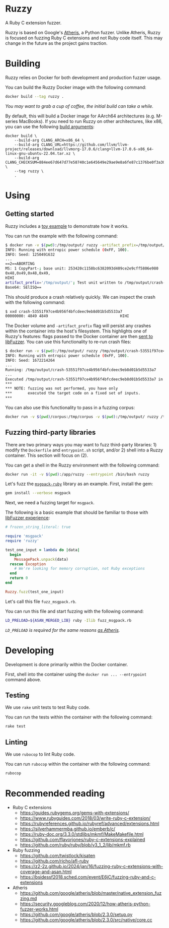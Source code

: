 # Ruzzy

A Ruby C extension fuzzer.

Ruzzy is based on Google's [Atheris](https://github.com/google/atheris), a Python fuzzer. Unlike Atheris, Ruzzy is focused on fuzzing Ruby C extensions and not Ruby code itself. This may change in the future as the project gains traction.

# Building

Ruzzy relies on Docker for both development and production fuzzer usage.

You can build the Ruzzy Docker image with the following command:

```bash
docker build --tag ruzzy .
```

_You may want to grab a cup of coffee, the initial build can take a while._

By default, this will build a Docker image for AArch64 architectures (e.g. M-series MacBooks). If you need to run Ruzzy on other architectures, like x86, you can use the following [build arguments](https://docs.docker.com/build/guide/build-args/):

```
docker build \
    --build-arg CLANG_ARCH=x86_64 \
    --build-arg CLANG_URL=https://github.com/llvm/llvm-project/releases/download/llvmorg-17.0.6/clang+llvm-17.0.6-x86_64-linux-gnu-ubuntu-22.04.tar.xz \
    --build-arg CLANG_CHECKSUM=884ee67d647d77e58740c1e645649e29ae9e8a6fe87c1376be0f3a30f3cc9ab3 \
    --tag ruzzy \
    .
```

# Using

## Getting started

Ruzzy includes a [toy example](https://llvm.org/docs/LibFuzzer.html#toy-example) to demonstrate how it works.

You can run the example with the following command:

```bash
$ docker run -v $(pwd):/tmp/output/ ruzzy -artifact_prefix=/tmp/output/
INFO: Running with entropic power schedule (0xFF, 100).
INFO: Seed: 1250491632
...
==2==ABORTING
MS: 1 CopyPart-; base unit: 253420c1158bc6382093d409ce2e9cff5806e980
0x48,0x49,0x48,0x49,
HIHI
artifact_prefix='/tmp/output/'; Test unit written to /tmp/output/crash-53551f97ce4b956f4bfcdeec9eb8d01b5d5533a7
Base64: SElISQ==
```

This should produce a crash relatively quickly. We can inspect the crash with the following command:

```bash
$ xxd crash-53551f97ce4b956f4bfcdeec9eb8d01b5d5533a7
00000000: 4849 4849                                HIHI
```

The Docker volume and `-artifact_prefix` flag will persist any crashes within the container into the host's filesystem. This highlights one of Ruzzy's features: flags passed to the Docker container are then [sent to libFuzzer](https://llvm.org/docs/LibFuzzer.html#options). You can use this functionality to re-run crash files:

```bash
$ docker run -v $(pwd):/tmp/output/ ruzzy /tmp/output/crash-53551f97ce4b956f4bfcdeec9eb8d01b5d5533a7
INFO: Running with entropic power schedule (0xFF, 100).
INFO: Seed: 1672214264
...
Running: /tmp/output/crash-53551f97ce4b956f4bfcdeec9eb8d01b5d5533a7
...
Executed /tmp/output/crash-53551f97ce4b956f4bfcdeec9eb8d01b5d5533a7 in 2 ms
***
*** NOTE: fuzzing was not performed, you have only
***       executed the target code on a fixed set of inputs.
***
```

You can also use this functionality to pass in a fuzzing corpus:

```bash
docker run -v $(pwd)/corpus:/tmp/corpus -v $(pwd):/tmp/output/ ruzzy /tmp/corpus
```

## Fuzzing third-party libraries

There are two primary ways you may want to fuzz third-party libraries: 1) modify the `Dockerfile` and `entrypoint.sh` script, and/or 2) shell into a Ruzzy container. This section will focus on (2).

You can get a shell in the Ruzzy environment with the following command:

```bash
docker run -it -v $(pwd):/app/ruzzy --entrypoint /bin/bash ruzzy
```

Let's fuzz the [`msgpack-ruby`](https://github.com/msgpack/msgpack-ruby) library as an example. First, install the gem:

```bash
gem install --verbose msgpack
```

Next, we need a fuzzing target for `msgpack`.

The following is a basic example that should be familiar to those with [libFuzzer experience](https://llvm.org/docs/LibFuzzer.html#fuzz-target):

```ruby
# frozen_string_literal: true

require 'msgpack'
require 'ruzzy'

test_one_input = lambda do |data|
  begin
    MessagePack.unpack(data)
  rescue Exception
    # We're looking for memory corruption, not Ruby exceptions
  end
  return 0
end

Ruzzy.fuzz(test_one_input)
```

Let's call this file `fuzz_msgpack.rb`.

You can run this file and start fuzzing with the following command:

```bash
LD_PRELOAD=${ASAN_MERGED_LIB} ruby -Ilib fuzz_msgpack.rb
```

_`LD_PRELOAD` is required for the same reasons [as Atheris](https://github.com/google/atheris/blob/master/native_extension_fuzzing.md#option-a-sanitizerlibfuzzer-preloads)._

# Developing

Development is done primarily within the Docker container.

First, shell into the container using the `docker run ... --entrypoint` command above.

## Testing

We use `rake` unit tests to test Ruby code.

You can run the tests within the container with the following command:

```bash
rake test
```

## Linting

We use `rubocop` to lint Ruby code.

You can run `rubocop` within the container with the following command:

```bash
rubocop
```

# Recommended reading

- Ruby C extensions
  - https://guides.rubygems.org/gems-with-extensions/
  - https://www.rubyguides.com/2018/03/write-ruby-c-extension/
  - https://rubyreferences.github.io/rubyref/advanced/extensions.html
  - https://silverhammermba.github.io/emberb/c/
  - https://ruby-doc.org/3.3.0/stdlibs/mkmf/MakeMakefile.html
  - https://github.com/flavorjones/ruby-c-extensions-explained
  - https://github.com/ruby/ruby/blob/v3_1_2/lib/mkmf.rb
- Ruby fuzzing
  - https://github.com/twistlock/kisaten
  - https://github.com/richo/afl-ruby
  - https://z2-2z.github.io/2024/jan/16/fuzzing-ruby-c-extensions-with-coverage-and-asan.html
  - https://bsidessf2018.sched.com/event/E6jC/fuzzing-ruby-and-c-extensions
- Atheris
  - https://github.com/google/atheris/blob/master/native_extension_fuzzing.md
  - https://security.googleblog.com/2020/12/how-atheris-python-fuzzer-works.html
  - https://github.com/google/atheris/blob/2.3.0/setup.py
  - https://github.com/google/atheris/blob/2.3.0/src/native/core.cc
